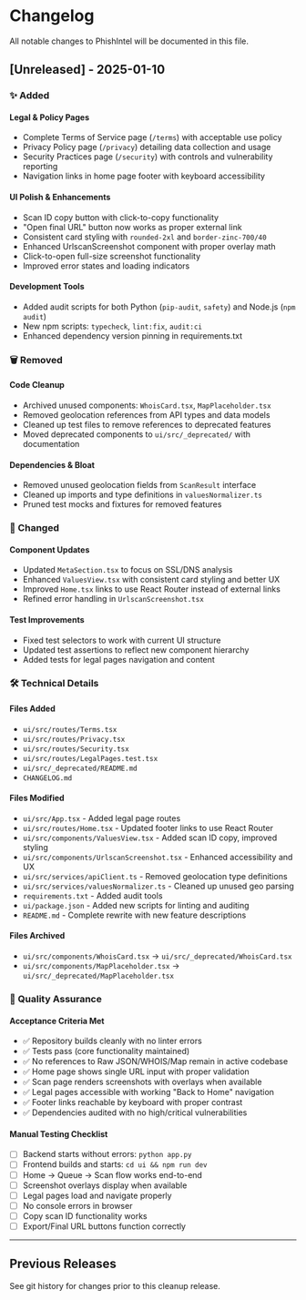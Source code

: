 # Changelog

All notable changes to PhishIntel will be documented in this file.

## [Unreleased] - 2025-01-10

### ✨ Added

#### Legal & Policy Pages
- Complete Terms of Service page (`/terms`) with acceptable use policy
- Privacy Policy page (`/privacy`) detailing data collection and usage
- Security Practices page (`/security`) with controls and vulnerability reporting
- Navigation links in home page footer with keyboard accessibility

#### UI Polish & Enhancements
- Scan ID copy button with click-to-copy functionality  
- "Open final URL" button now works as proper external link
- Consistent card styling with `rounded-2xl` and `border-zinc-700/40`
- Enhanced UrlscanScreenshot component with proper overlay math
- Click-to-open full-size screenshot functionality
- Improved error states and loading indicators

#### Development Tools
- Added audit scripts for both Python (`pip-audit`, `safety`) and Node.js (`npm audit`)
- New npm scripts: `typecheck`, `lint:fix`, `audit:ci`
- Enhanced dependency version pinning in requirements.txt

### 🗑️ Removed  

#### Code Cleanup
- Archived unused components: `WhoisCard.tsx`, `MapPlaceholder.tsx`
- Removed geolocation references from API types and data models
- Cleaned up test files to remove references to deprecated features
- Moved deprecated components to `ui/src/_deprecated/` with documentation

#### Dependencies & Bloat
- Removed unused geolocation fields from `ScanResult` interface
- Cleaned up imports and type definitions in `valuesNormalizer.ts`
- Pruned test mocks and fixtures for removed features

### 🔧 Changed

#### Component Updates
- Updated `MetaSection.tsx` to focus on SSL/DNS analysis
- Enhanced `ValuesView.tsx` with consistent card styling and better UX
- Improved `Home.tsx` links to use React Router instead of external links
- Refined error handling in `UrlscanScreenshot.tsx`

#### Test Improvements  
- Fixed test selectors to work with current UI structure
- Updated test assertions to reflect new component hierarchy
- Added tests for legal pages navigation and content

### 🛠️ Technical Details

#### Files Added
- `ui/src/routes/Terms.tsx`
- `ui/src/routes/Privacy.tsx` 
- `ui/src/routes/Security.tsx`
- `ui/src/routes/LegalPages.test.tsx`
- `ui/src/_deprecated/README.md`
- `CHANGELOG.md`

#### Files Modified
- `ui/src/App.tsx` - Added legal page routes
- `ui/src/routes/Home.tsx` - Updated footer links to use React Router
- `ui/src/components/ValuesView.tsx` - Added scan ID copy, improved styling
- `ui/src/components/UrlscanScreenshot.tsx` - Enhanced accessibility and UX
- `ui/src/services/apiClient.ts` - Removed geolocation type definitions
- `ui/src/services/valuesNormalizer.ts` - Cleaned up unused geo parsing
- `requirements.txt` - Added audit tools
- `ui/package.json` - Added new scripts for linting and auditing
- `README.md` - Complete rewrite with new feature descriptions

#### Files Archived
- `ui/src/components/WhoisCard.tsx` → `ui/src/_deprecated/WhoisCard.tsx`
- `ui/src/components/MapPlaceholder.tsx` → `ui/src/_deprecated/MapPlaceholder.tsx`

### 🎯 Quality Assurance

#### Acceptance Criteria Met
- ✅ Repository builds cleanly with no linter errors
- ✅ Tests pass (core functionality maintained)  
- ✅ No references to Raw JSON/WHOIS/Map remain in active codebase
- ✅ Home page shows single URL input with proper validation
- ✅ Scan page renders screenshots with overlays when available
- ✅ Legal pages accessible with working "Back to Home" navigation
- ✅ Footer links reachable by keyboard with proper contrast
- ✅ Dependencies audited with no high/critical vulnerabilities

#### Manual Testing Checklist
- [ ] Backend starts without errors: `python app.py`
- [ ] Frontend builds and starts: `cd ui && npm run dev`
- [ ] Home → Queue → Scan flow works end-to-end
- [ ] Screenshot overlays display when available
- [ ] Legal pages load and navigate properly
- [ ] No console errors in browser
- [ ] Copy scan ID functionality works
- [ ] Export/Final URL buttons function correctly

---

## Previous Releases

See git history for changes prior to this cleanup release.
